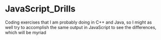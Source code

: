 # JavaScript_Drills
Coding exercises that I am probably doing in C++ and Java, so I might as well try to accomplish the same output in JavaScript to see the differences, which will be myriad
